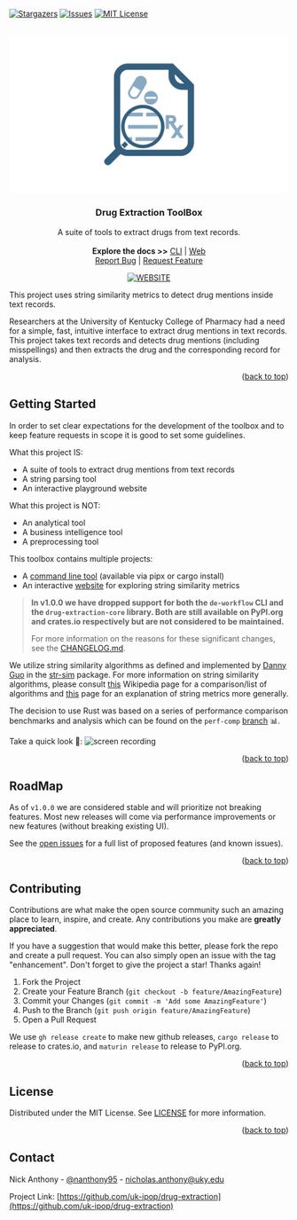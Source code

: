 <div id="top"></div>

[![Stargazers][stars-shield]][stars-url]
[![Issues][issues-shield]][issues-url]
[![MIT License][license-shield]][license-url]

<!-- PROJECT LOGO -->
<br />
<div align="center">
  <a href="https://github.com/UK-IPOP/drug-extraction">
    <img src="images/logo.png" alt="Logo">
  </a>

  <h3 align="center">Drug Extraction ToolBox</h3>

  <p align="center">
    A suite of tools to extract drugs from text records.
    <br />
    <br />
    <strong>Explore the docs >></strong>
    <a href="https://github.com/UK-IPOP/drug-extraction/tree/main/cli">CLI</a>
    |
    <a href="https://github.com/UK-IPOP/drug-extraction/tree/main/web">Web</a>
    <br />
    <a href="https://github.com/UK-IPOP/drug-extraction/issues/new">Report Bug</a>
    |
    <a href="https://github.com/UK-IPOP/drug-extraction/issues/new">Request Feature</a>
  </p>

[![WEBSITE][play-shield]][play-url]

</div>

This project uses string similarity metrics to detect drug mentions inside text records.

Researchers at the University of Kentucky College of Pharmacy had a need for a simple, fast, intuitive interface to extract drug mentions in text records. This project takes text records and detects drug mentions (including misspellings) and then extracts the drug and the corresponding record for analysis.

<p align="right">(<a href="#top">back to top</a>)</p>

## Getting Started

In order to set clear expectations for the development of the toolbox and to keep feature requests in scope it is good to set some guidelines.

What this project IS:

- A suite of tools to extract drug mentions from text records
- A string parsing tool
- An interactive playground website

What this project is NOT:

- An analytical tool
- A business intelligence tool
- A preprocessing tool

This toolbox contains multiple projects:

- A [command line tool](./cli) (available via pipx or cargo install)
- An interactive [website](./web) for exploring string similarity metrics

> **In v1.0.0 we have dropped support for both the `de-workflow` CLI and the `drug-extraction-core` library. Both are still available on PyPI.org and crates.io respectively but are not considered to be maintained.**
>
> For more information on the reasons for these significant changes, see the [CHANGELOG.md](CHANGELOG.md).

We utilize string similarity algorithms as defined and implemented by [Danny Guo](https://github.com/dguo) in the [str-sim](https://github.com/dguo/strsim-rs) package. For more information on string similarity algorithms, please consult [this](https://en.wikipedia.org/wiki/String_metric) Wikipedia page for a comparison/list of algorithms and [this](https://en.wikipedia.org/wiki/Edit_distance) page for an explanation of string metrics more generally.

The decision to use Rust was based on a series of performance comparison benchmarks and analysis which can be found on the `perf-comp` [branch](https://github.com/UK-IPOP/drug-extraction/tree/perf-comp) 📊.

Take a quick look 👀:
![screen recording](images/demo.gif)

<p align="right">(<a href="#top">back to top</a>)</p>

## RoadMap

As of `v1.0.0` we are considered stable and will prioritize not breaking features. Most new releases will come via performance improvements or new features (without breaking existing UI).

See the [open issues](https://github.com/UK-IPOP/drug-extraction/issues) for a full list of proposed features (and known issues).

<p align="right">(<a href="#top">back to top</a>)</p>

## Contributing

Contributions are what make the open source community such an amazing place to learn, inspire, and create. Any contributions you make are **greatly appreciated**.

If you have a suggestion that would make this better, please fork the repo and create a pull request. You can also simply open an issue with the tag "enhancement".
Don't forget to give the project a star! Thanks again!

1. Fork the Project
2. Create your Feature Branch (`git checkout -b feature/AmazingFeature`)
3. Commit your Changes (`git commit -m 'Add some AmazingFeature'`)
4. Push to the Branch (`git push origin feature/AmazingFeature`)
5. Open a Pull Request

We use `gh release create` to make new github releases, `cargo release` to release to crates.io, and `maturin release` to release to PyPI.org.

<p align="right">(<a href="#top">back to top</a>)</p>

## License

Distributed under the MIT License. See [LICENSE](LICENSE) for more information.

<p align="right">(<a href="#top">back to top</a>)</p>

## Contact

Nick Anthony - [@nanthony95](https://twitter.com/nanthony95) - nicholas.anthony@uky.edu

Project Link: [https://github.com/uk-ipop/drug-extraction](https://github.com/uk-ipop/drug-extraction)


<!-- https://www.markdownguide.org/basic-syntax/#reference-style-links -->

[stars-shield]: https://img.shields.io/github/stars/uk-ipop/drug-extraction?style=for-the-badge
[stars-url]: https://github.com/uk-ipop/drug-extraction/stargazers
[issues-shield]: https://img.shields.io/github/issues/uk-ipop/drug-extraction?style=for-the-badge
[issues-url]: https://github.com/uk-ipop/drug-extraction/issues
[license-shield]: https://img.shields.io/github/license/uk-ipop/drug-extraction.svg?style=for-the-badge
[license-url]: https://github.com/uk-ipop/drug-extraction/blob/master/LICENSE.txt
[play-shield]: https://img.shields.io/badge/Website-blue?style=for-the-badge
[play-url]: https://github.com/UK-IPOP/drug-extraction

